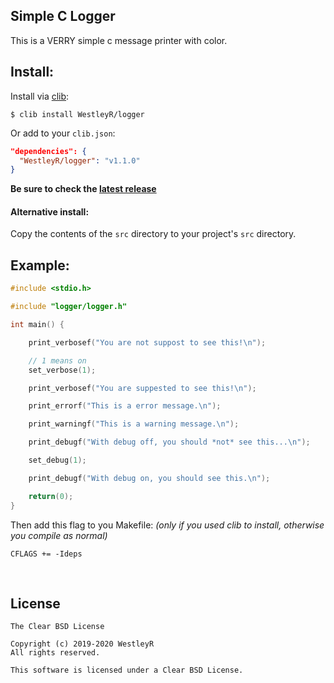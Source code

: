 ## Simple C Logger

This is a VERRY simple c message printer with color.

## Install:

Install via [clib](https://github.com/clibs/clib):

```
$ clib install WestleyR/logger
```

Or add to your `clib.json`:

```json
"dependencies": {
  "WestleyR/logger": "v1.1.0"
}
```

**Be sure to check the [latest release](https://github.com/WestleyR/logger/releases)**

#### Alternative install:

Copy the contents of the `src` directory to your project's `src` directory.

## Example:


```c
#include <stdio.h>

#include "logger/logger.h"

int main() {

    print_verbosef("You are not suppost to see this!\n");

    // 1 means on
    set_verbose(1);

    print_verbosef("You are suppested to see this!\n");

    print_errorf("This is a error message.\n");

    print_warningf("This is a warning message.\n");

    print_debugf("With debug off, you should *not* see this...\n");

    set_debug(1);

    print_debugf("With debug on, you should see this.\n");

    return(0);
}
```

Then add this flag to you Makefile: _(only if you used clib to install, otherwise you compile as normal)_

```
CFLAGS += -Ideps
```

<br>

## License

```
The Clear BSD License

Copyright (c) 2019-2020 WestleyR
All rights reserved.

This software is licensed under a Clear BSD License.
```

<br>
